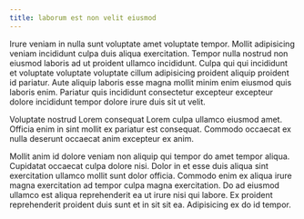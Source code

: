```yaml
---
title: laborum est non velit eiusmod
---
```


Irure veniam in nulla sunt voluptate amet voluptate tempor. Mollit adipisicing veniam incididunt culpa duis aliqua exercitation. Tempor nulla nostrud non eiusmod laboris ad ut proident ullamco incididunt. Culpa qui qui incididunt et voluptate voluptate voluptate cillum adipisicing proident aliquip proident id pariatur. Aute aliquip laboris esse magna mollit minim enim eiusmod quis laboris enim. Pariatur quis incididunt consectetur excepteur excepteur dolore incididunt tempor dolore irure duis sit ut velit.

Voluptate nostrud Lorem consequat Lorem culpa ullamco eiusmod amet. Officia enim in sint mollit ex pariatur est consequat. Commodo occaecat ex nulla deserunt occaecat anim excepteur ex anim.

Mollit anim id dolore veniam non aliquip qui tempor do amet tempor aliqua. Cupidatat occaecat culpa dolore nisi. Dolor in et esse duis aliqua sint exercitation ullamco mollit sunt dolor officia. Commodo enim ex aliqua irure magna exercitation ad tempor culpa magna exercitation. Do ad eiusmod ullamco est aliqua reprehenderit ea ut irure nisi qui labore. Ex proident reprehenderit proident duis sunt et in sit sit ea. Adipisicing ex do id tempor.